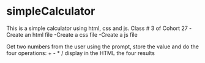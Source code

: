 # simpleCalculator
This is a simple calculator using html, css and js. Class # 3 of Cohort 27
-Create an html file
-Create a css file
-Create a js file

Get two numbers from the user using the prompt, store the value and do the four operations: + - * /
display in the HTML the four results